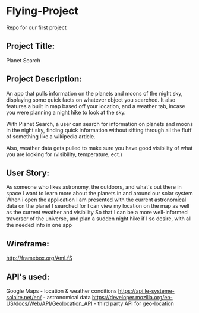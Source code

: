 # Flying-Project
Repo for our first project


## Project Title: 
Planet Search

## Project Description:
An app that pulls information on the planets and moons of the night sky, displaying some quick facts on whatever object you searched. It also features a built in map based off your location, and a weather tab, incase you were planning a night hike to look at the sky.

With Planet Search, a user can search for information on planets and moons in the night sky, finding quick information without sifting through all the fluff of something like a wikipedia article.

Also, weather data gets pulled to make sure you have good visibility of what you are looking for (visibility, temperature, ect.)

## User Story:
As someone who likes astronomy, the outdoors, and what's out there in space
I want to learn more about the planets in and around our solar system
When i open the application
I am presented with the current astronomical data on the planet I searched for
I can view my location on the map as well as the current weather and visibility
So that I can be a more well-informed traverser of the universe, and plan a sudden night hike if I so desire, with all the needed info in one app


## Wireframe:
http://framebox.org/AmLfS

## API's used:
Google Maps - location & weather conditions
https://api.le-systeme-solaire.net/en/ - astronomical data
https://developer.mozilla.org/en-US/docs/Web/API/Geolocation_API - third party API for geo-location